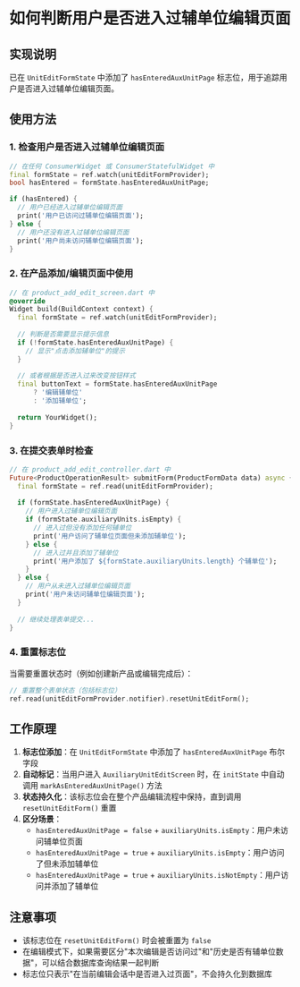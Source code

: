 # 如何判断用户是否进入过辅单位编辑页面

## 实现说明

已在 `UnitEditFormState` 中添加了 `hasEnteredAuxUnitPage` 标志位，用于追踪用户是否进入过辅单位编辑页面。

## 使用方法

### 1. 检查用户是否进入过辅单位编辑页面

```dart
// 在任何 ConsumerWidget 或 ConsumerStatefulWidget 中
final formState = ref.watch(unitEditFormProvider);
bool hasEntered = formState.hasEnteredAuxUnitPage;

if (hasEntered) {
  // 用户已经进入过辅单位编辑页面
  print('用户已访问过辅单位编辑页面');
} else {
  // 用户还没有进入过辅单位编辑页面
  print('用户尚未访问辅单位编辑页面');
}
```

### 2. 在产品添加/编辑页面中使用

```dart
// 在 product_add_edit_screen.dart 中
@override
Widget build(BuildContext context) {
  final formState = ref.watch(unitEditFormProvider);
  
  // 判断是否需要显示提示信息
  if (!formState.hasEnteredAuxUnitPage) {
    // 显示"点击添加辅单位"的提示
  }
  
  // 或者根据是否进入过来改变按钮样式
  final buttonText = formState.hasEnteredAuxUnitPage 
      ? '编辑辅单位' 
      : '添加辅单位';
  
  return YourWidget();
}
```

### 3. 在提交表单时检查

```dart
// 在 product_add_edit_controller.dart 中
Future<ProductOperationResult> submitForm(ProductFormData data) async {
  final formState = ref.read(unitEditFormProvider);
  
  if (formState.hasEnteredAuxUnitPage) {
    // 用户进入过辅单位编辑页面
    if (formState.auxiliaryUnits.isEmpty) {
      // 进入过但没有添加任何辅单位
      print('用户访问了辅单位页面但未添加辅单位');
    } else {
      // 进入过并且添加了辅单位
      print('用户添加了 ${formState.auxiliaryUnits.length} 个辅单位');
    }
  } else {
    // 用户从未进入过辅单位编辑页面
    print('用户未访问辅单位编辑页面');
  }
  
  // 继续处理表单提交...
}
```

### 4. 重置标志位

当需要重置状态时（例如创建新产品或编辑完成后）：

```dart
// 重置整个表单状态（包括标志位）
ref.read(unitEditFormProvider.notifier).resetUnitEditForm();
```

## 工作原理

1. **标志位添加**：在 `UnitEditFormState` 中添加了 `hasEnteredAuxUnitPage` 布尔字段
2. **自动标记**：当用户进入 `AuxiliaryUnitEditScreen` 时，在 `initState` 中自动调用 `markAsEnteredAuxUnitPage()` 方法
3. **状态持久化**：该标志位会在整个产品编辑流程中保持，直到调用 `resetUnitEditForm()` 重置
4. **区分场景**：
   - `hasEnteredAuxUnitPage = false` + `auxiliaryUnits.isEmpty`：用户未访问辅单位页面
   - `hasEnteredAuxUnitPage = true` + `auxiliaryUnits.isEmpty`：用户访问了但未添加辅单位
   - `hasEnteredAuxUnitPage = true` + `auxiliaryUnits.isNotEmpty`：用户访问并添加了辅单位

## 注意事项

- 该标志位在 `resetUnitEditForm()` 时会被重置为 `false`
- 在编辑模式下，如果需要区分"本次编辑是否访问过"和"历史是否有辅单位数据"，可以结合数据库查询结果一起判断
- 标志位只表示"在当前编辑会话中是否进入过页面"，不会持久化到数据库

